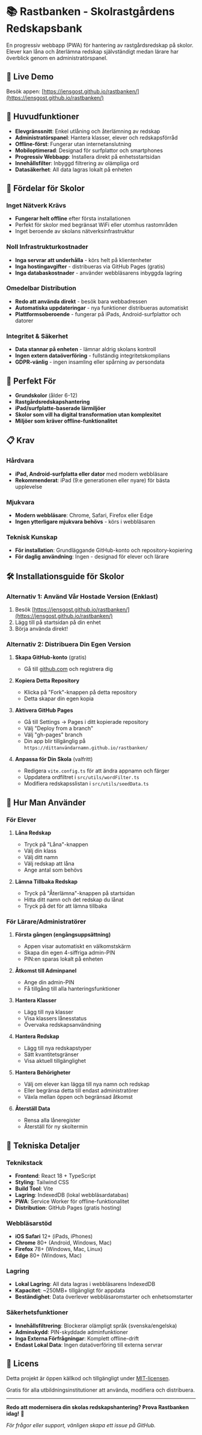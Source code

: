 # 📚 Rastbanken - Skolrastgårdens Redskapsbank

En progressiv webbapp (PWA) för hantering av rastgårdsredskap på skolor. Elever kan låna och återlämna redskap självständigt medan lärare har överblick genom en administratörspanel.

## 🌟 Live Demo

Besök appen: [https://jensgost.github.io/rastbanken/](https://jensgost.github.io/rastbanken/)

## 📱 Huvudfunktioner

- **Elevgränssnitt**: Enkel utlåning och återlämning av redskap
- **Administratörspanel**: Hantera klasser, elever och redskapsförråd
- **Offline-först**: Fungerar utan internetanslutning
- **Mobiloptimerad**: Designad för surfplattor och smartphones
- **Progressiv Webbapp**: Installera direkt på enhetsstartsidan
- **Innehållsfilter**: Inbyggd filtrering av olämpliga ord
- **Datasäkerhet**: All data lagras lokalt på enheten

## 🚀 Fördelar för Skolor

### Inget Nätverk Krävs
- **Fungerar helt offline** efter första installationen
- Perfekt för skolor med begränsat WiFi eller utomhus rastområden
- Inget beroende av skolans nätverksinfrastruktur

### Noll Infrastrukturkostnader
- **Inga servrar att underhålla** - körs helt på klientenheter
- **Inga hostingavgifter** - distribueras via GitHub Pages (gratis)
- **Inga databaskostnader** - använder webbläsarens inbyggda lagring

### Omedelbar Distribution
- **Redo att använda direkt** - besök bara webbadressen
- **Automatiska uppdateringar** - nya funktioner distribueras automatiskt
- **Plattformsoberoende** - fungerar på iPads, Android-surfplattor och datorer

### Integritet & Säkerhet
- **Data stannar på enheten** - lämnar aldrig skolans kontroll
- **Ingen extern dataöverföring** - fullständig integritetskomplians
- **GDPR-vänlig** - ingen insamling eller spårning av persondata

## 🏫 Perfekt För

- **Grundskolor** (ålder 6-12)
- **Rastgårdsredskapshantering**
- **iPad/surfplatte-baserade lärmiljöer**
- **Skolor som vill ha digital transformation utan komplexitet**
- **Miljöer som kräver offline-funktionalitet**

## 📋 Krav

### Hårdvara
- **iPad, Android-surfplatta eller dator** med modern webbläsare
- **Rekommenderat**: iPad (9:e generationen eller nyare) för bästa upplevelse

### Mjukvara
- **Modern webbläsare**: Chrome, Safari, Firefox eller Edge
- **Ingen ytterligare mjukvara behövs** - körs i webbläsaren

### Teknisk Kunskap
- **För installation**: Grundläggande GitHub-konto och repository-kopiering
- **För daglig användning**: Ingen - designad för elever och lärare

## 🛠 Installationsguide för Skolor

### Alternativ 1: Använd Vår Hostade Version (Enklast)
1. Besök [https://jensgost.github.io/rastbanken/](https://jensgost.github.io/rastbanken/)
2. Lägg till på startsidan på din enhet
3. Börja använda direkt!

### Alternativ 2: Distribuera Din Egen Version
1. **Skapa GitHub-konto** (gratis)
   - Gå till [github.com](https://github.com) och registrera dig

2. **Kopiera Detta Repository**
   - Klicka på "Fork"-knappen på detta repository
   - Detta skapar din egen kopia

3. **Aktivera GitHub Pages**
   - Gå till Settings → Pages i ditt kopierade repository
   - Välj "Deploy from a branch"
   - Välj "gh-pages" branch
   - Din app blir tillgänglig på `https://dittanvändarnamn.github.io/rastbanken/`

4. **Anpassa för Din Skola** (valfritt)
   - Redigera `vite.config.ts` för att ändra appnamn och färger
   - Uppdatera ordfiltret i `src/utils/wordFilter.ts`
   - Modifiera redskapsslistan i `src/utils/seedData.ts`

## 📖 Hur Man Använder

### För Elever
1. **Låna Redskap**
   - Tryck på "Låna"-knappen
   - Välj din klass
   - Välj ditt namn
   - Välj redskap att låna
   - Ange antal som behövs

2. **Lämna Tillbaka Redskap**
   - Tryck på "Återlämna"-knappen på startsidan
   - Hitta ditt namn och det redskap du lånat
   - Tryck på det för att lämna tillbaka

### För Lärare/Administratörer
1. **Första gången (engångsuppsättning)**
   - Appen visar automatiskt en välkomstskärm
   - Skapa din egen 4-siffriga admin-PIN
   - PIN:en sparas lokalt på enheten

2. **Åtkomst till Adminpanel**
   - Ange din admin-PIN
   - Få tillgång till alla hanteringsfunktioner

3. **Hantera Klasser**
   - Lägg till nya klasser
   - Visa klassers lånesstatus
   - Övervaka redskapsanvändning

4. **Hantera Redskap**
   - Lägg till nya redskapstyper
   - Sätt kvantitetsgränser
   - Visa aktuell tillgänglighet

5. **Hantera Behörigheter**
   - Välj om elever kan lägga till nya namn och redskap
   - Eller begränsa detta till endast administratörer
   - Växla mellan öppen och begränsad åtkomst

6. **Återställ Data**
   - Rensa alla låneregister
   - Återställ för ny skoltermin

## 🔧 Tekniska Detaljer

### Teknikstack
- **Frontend**: React 18 + TypeScript
- **Styling**: Tailwind CSS
- **Build Tool**: Vite
- **Lagring**: IndexedDB (lokal webbläsardatabas)
- **PWA**: Service Worker för offline-funktionalitet
- **Distribution**: GitHub Pages (gratis hosting)

### Webbläsarstöd
- **iOS Safari** 12+ (iPads, iPhones)
- **Chrome** 80+ (Android, Windows, Mac)
- **Firefox** 78+ (Windows, Mac, Linux)
- **Edge** 80+ (Windows, Mac)

### Lagring
- **Lokal Lagring**: All data lagras i webbläsarens IndexedDB
- **Kapacitet**: ~250MB+ tillgängligt för appdata
- **Beständighet**: Data överlever webbläsaromstarter och enhetsomstarter

### Säkerhetsfunktioner
- **Innehållsfiltrering**: Blockerar olämpligt språk (svenska/engelska)
- **Adminskydd**: PIN-skyddade adminfunktioner
- **Inga Externa Förfrågningar**: Komplett offline-drift
- **Endast Lokal Data**: Ingen dataöverföring till externa servrar


## 📄 Licens

Detta projekt är öppen källkod och tillgängligt under [MIT-licensen](LICENSE).

Gratis för alla utbildningsinstitutioner att använda, modifiera och distribuera.

---

**Redo att modernisera din skolas redskapshantering? Prova Rastbanken idag!** 🚀

*För frågor eller support, vänligen skapa ett issue på GitHub.*

